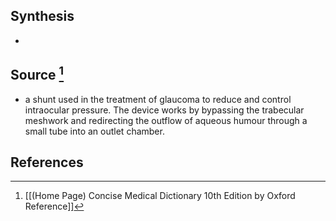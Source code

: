 ## Synthesis
- 
## Source [^1]
- a shunt used in the treatment of glaucoma to reduce and control intraocular pressure. The device works by bypassing the trabecular meshwork and redirecting the outflow of aqueous humour through a small tube into an outlet chamber.
## References

[^1]: [[(Home Page) Concise Medical Dictionary 10th Edition by Oxford Reference]]